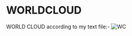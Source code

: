 # WORLDCLOUD
WORLD CLOUD according to my text file:-
![WC](https://user-images.githubusercontent.com/79985347/148688604-95682d25-f95a-4407-9c75-90b6cc988c89.jpg)
